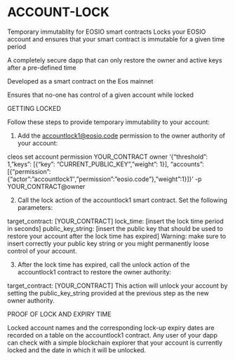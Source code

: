# ACCOUNT-LOCK
Temporary immutablity for EOSIO smart contracts
Locks your EOSIO account and ensures that your smart contract is immutable for a given time period

A completely secure dapp that can only restore the owner and active keys after a pre-defined time

Developed as a smart contract on the Eos mainnet

Ensures that no-one has control of a given account while locked




GETTING LOCKED

Follow these steps to provide temporary immutability to your account:

1. Add the accountlock1@eosio.code permission to the owner authority of your account:

cleos set account permission YOUR_CONTRACT owner ‘{“threshold”: 1,”keys”: [{“key”: “CURRENT_PUBLIC_KEY”,”weight”: 1}], “accounts”: [{“permission”:{“actor”:”accountlock1″,”permission”:”eosio.code”},”weight”:1}]}’ -p YOUR_CONTRACT@owner

2. Call the lock action of the accountlock1 smart contract. Set the following parameters:

target_contract: [YOUR_CONTRACT]
lock_time: [insert the lock time period in seconds]
public_key_string: [insert the public key that should be used to restore your account after the lock time has expired]
Warning: make sure to insert correctly your public key string or you might permanently loose control of your account.

3. After the lock time has expired, call the unlock action of the accountlock1 contract to restore the owner authority:

target_contract: [YOUR_CONTRACT]
This action will unlock your account by setting the public_key_string provided at the previous step as the new owner authority.

PROOF OF LOCK AND EXPIRY TIME

Locked account names and the corresponding lock-up expiry dates are recorded on a table on the accountlock1 contract. Any user of your dapp can check with a simple blockchain explorer that your account is currently locked and the date in which it will be unlocked.
